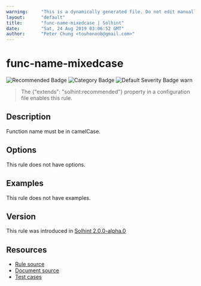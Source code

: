 ```yaml
---
warning:     "This is a dynamically generated file. Do not edit manually."
layout:      "default"
title:       "func-name-mixedcase | Solhint"
date:        "Sat, 24 Aug 2019 03:06:52 GMT"
author:      "Peter Chung <touhonoob@gmail.com>"
---
```


# func-name-mixedcase
![Recommended Badge](https://img.shields.io/badge/-Recommended-brightgreen)
![Category Badge](https://img.shields.io/badge/-Style%20Guide%20Rules-informational)
![Default Severity Badge warn](https://img.shields.io/badge/Default%20Severity-warn-yellow)
> The {"extends": "solhint:recommended"} property in a configuration file enables this rule.


## Description
Function name must be in camelCase.

## Options
This rule does not have options.

## Examples
This rule does not have examples.

## Version
This rule was introduced in [Solhint 2.0.0-alpha.0](https://github.com/protofire/solhint/tree/v2.0.0-alpha.0)

## Resources
- [Rule source](https://github.com/protofire/solhint/tree/master/lib/rules/naming/func-name-mixedcase.js)
- [Document source](https://github.com/protofire/solhint/tree/master/docs/rules/naming/func-name-mixedcase.md)
- [Test cases](https://github.com/protofire/solhint/tree/master/test/rules/naming/func-name-mixedcase.js)
